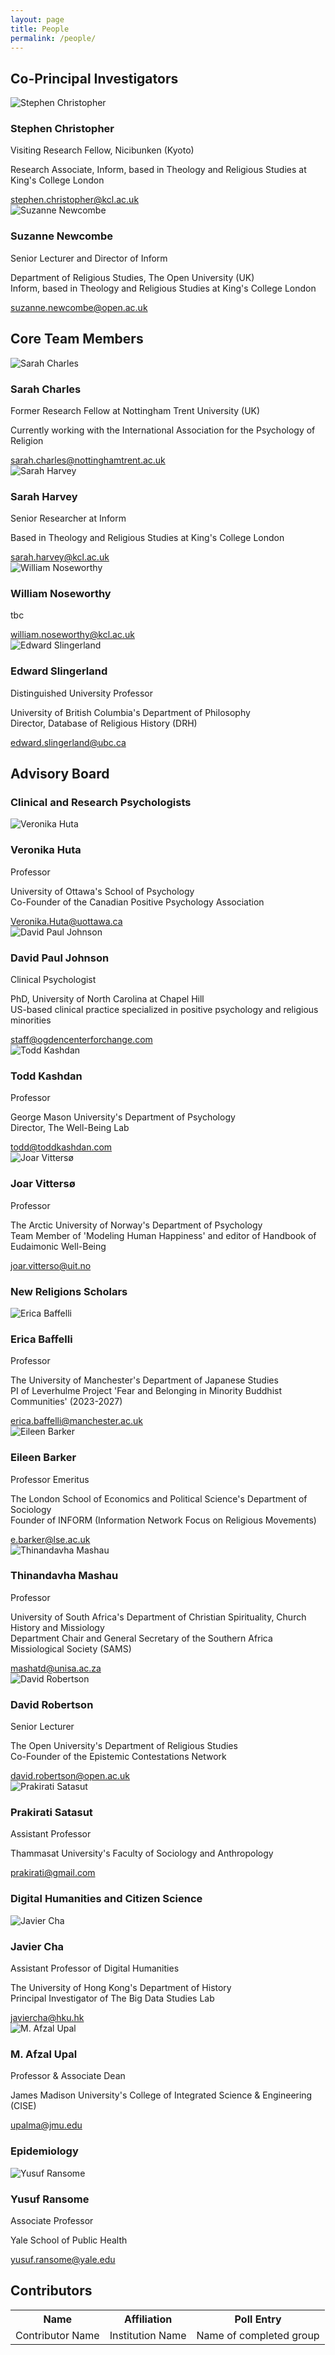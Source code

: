 ```yaml
---
layout: page
title: People
permalink: /people/
---
```


<div class="people-section">
<h2 class="section-heading">Co-Principal Investigators</h2>

<div class="people-grid">

<div class="person-card">
<div class="person-image">
<img src="{{site.baseurl}}/images/people/stephen-christopher.jpg" alt="Stephen Christopher">
</div>
<div class="person-info">
<h3 class="person-name">Stephen Christopher</h3>
<p class="person-title">Visiting Research Fellow, Nicibunken (Kyoto)</p>
<p class="person-additional">Research Associate, Inform, based in Theology and Religious Studies at King's College London</p>
<a href="mailto:stephen.christopher@kcl.ac.uk" class="person-email">stephen.christopher@kcl.ac.uk</a>
</div>
</div>
    
<div class="person-card">
<div class="person-image">
<img src="{{site.baseurl}}/images/people/suzanne-newcombe.jpg" alt="Suzanne Newcombe">
</div>
<div class="person-info">
<h3 class="person-name">Suzanne Newcombe</h3>
<p class="person-title">Senior Lecturer and Director of Inform</p>
<p class="person-additional">Department of Religious Studies, The Open University (UK)<br>Inform, based in Theology and Religious Studies at King's College London</p>
<a href="mailto:suzanne.newcombe@open.ac.uk" class="person-email">suzanne.newcombe@open.ac.uk</a>
</div>
</div>
</div>
</div>


<div class="people-section">
<h2 class="section-heading">Core Team Members</h2>
<div class="people-grid">
<div class="person-card">
<div class="person-image">
<img src="{{site.baseurl}}/images/people/sarah-charles.jpg" alt="Sarah Charles">
</div>
<div class="person-info">
<h3 class="person-name">Sarah Charles</h3>
<p class="person-title">Former Research Fellow at Nottingham Trent University (UK)</p>
<p class="person-additional">Currently working with the International Association for the Psychology of Religion</p>
<a href="mailto:sarah.charles@nottinghamtrent.ac.uk" class="person-email">sarah.charles@nottinghamtrent.ac.uk</a>
</div>
</div>
    
<div class="person-card">
<div class="person-image">
<img src="{{site.baseurl}}/images/people/sarah-harvey.jpg" alt="Sarah Harvey">
</div>
<div class="person-info">
<h3 class="person-name">Sarah Harvey</h3>
<p class="person-title">Senior Researcher at Inform</p>
<p class="person-additional">Based in Theology and Religious Studies at King's College London</p>
<a href="mailto:sarah.harvey@kcl.ac.uk" class="person-email">sarah.harvey@kcl.ac.uk</a>
</div>
</div>

<div class="person-card">
<div class="person-image">
<img src="{{site.baseurl}}/images/people/william-noseworthy.jpg" alt="William Noseworthy">
</div>
<div class="person-info">
<h3 class="person-name">William Noseworthy</h3>
<p class="person-title">tbc</p>
<a href="mailto:william.noseworthy@kcl.ac.uk" class="person-email">william.noseworthy@kcl.ac.uk</a>
</div>
</div>

<div class="person-card">
<div class="person-image">
<img src="{{site.baseurl}}/images/people/edward-slingerland.jpg" alt="Edward Slingerland">
</div>
<div class="person-info">
<h3 class="person-name">Edward Slingerland</h3>
<p class="person-title">Distinguished University Professor</p>
<p class="person-additional">University of British Columbia's Department of Philosophy<br>Director, Database of Religious History (DRH)</p>
<a href="mailto:edward.slingerland@ubc.ca" class="person-email">edward.slingerland@ubc.ca</a>
</div>
</div>
</div>
</div>

<div class="people-section">
<h2 class="section-heading">Advisory Board</h2>
<h3 class="subsection-heading">Clinical and Research Psychologists</h3>
<div class="people-grid">
<div class="person-card">
<div class="person-image">
<img src="{{site.baseurl}}/images/people/veronika-huta.jpg" alt="Veronika Huta">
</div>
<div class="person-info">
<h3 class="person-name">Veronika Huta</h3>
<p class="person-title">Professor</p>
<p class="person-additional">University of Ottawa's School of Psychology<br>Co-Founder of the Canadian Positive Psychology Association</p>
<a href="mailto:Veronika.Huta@uottawa.ca" class="person-email">Veronika.Huta@uottawa.ca</a>
</div>
</div>
    
<div class="person-card">
<div class="person-image">
<img src="{{site.baseurl}}/images/people/david-paul-johnson.jpg" alt="David Paul Johnson">
</div>
<div class="person-info">
<h3 class="person-name">David Paul Johnson</h3>
<p class="person-title">Clinical Psychologist</p>
<p class="person-additional">PhD, University of North Carolina at Chapel Hill<br>US-based clinical practice specialized in positive psychology and religious minorities</p>
<a href="mailto:staff@ogdencenterforchange.com" class="person-email">staff@ogdencenterforchange.com</a>
</div>
</div>
      
<div class="person-card">
<div class="person-image">
<img src="{{site.baseurl}}/images/people/todd-kashdan.jpg" alt="Todd Kashdan">
</div>
<div class="person-info">
<h3 class="person-name">Todd Kashdan</h3>
<p class="person-title">Professor</p>
<p class="person-additional">George Mason University's Department of Psychology<br>Director, The Well-Being Lab</p>
<a href="mailto:todd@toddkashdan.com" class="person-email">todd@toddkashdan.com</a>
</div>
</div>

<div class="person-card">
<div class="person-image">
<img src="{{site.baseurl}}/images/people/joar-vitterso.jpg" alt="Joar Vittersø">
</div>
<div class="person-info">
<h3 class="person-name">Joar Vittersø</h3>
<p class="person-title">Professor</p>
<p class="person-additional">The Arctic University of Norway's Department of Psychology<br>Team Member of 'Modeling Human Happiness' and editor of Handbook of Eudaimonic Well-Being</p>
<a href="mailto:joar.vitterso@uit.no" class="person-email">joar.vitterso@uit.no</a>
</div>
</div>
</div>

<h3 class="subsection-heading">New Religions Scholars</h3>
<div class="people-grid">
<div class="person-card">
<div class="person-image">
<img src="{{site.baseurl}}/images/people/erica-baffelli.jpg" alt="Erica Baffelli">
</div>
<div class="person-info">
<h3 class="person-name">Erica Baffelli</h3>
<p class="person-title">Professor</p>
<p class="person-additional">The University of Manchester's Department of Japanese Studies<br>PI of Leverhulme Project 'Fear and Belonging in Minority Buddhist Communities' (2023-2027)</p>
<a href="mailto:erica.baffelli@manchester.ac.uk" class="person-email">erica.baffelli@manchester.ac.uk</a>
</div>
</div>

<div class="person-card">
<div class="person-image">
<img src="{{site.baseurl}}/images/people/eileen-barker.jpg" alt="Eileen Barker">
</div>
<div class="person-info">
<h3 class="person-name">Eileen Barker</h3>
<p class="person-title">Professor Emeritus</p>
<p class="person-additional">The London School of Economics and Political Science's Department of Sociology<br>Founder of INFORM (Information Network Focus on Religious Movements)</p>
<a href="mailto:e.barker@lse.ac.uk" class="person-email">e.barker@lse.ac.uk</a>
</div>
</div>

<div class="person-card">
<div class="person-image">
<img src="{{site.baseurl}}/images/people/thinandavha-mashau.jpg" alt="Thinandavha Mashau">
</div>
<div class="person-info">
<h3 class="person-name">Thinandavha Mashau</h3>
<p class="person-title">Professor</p>
<p class="person-additional">University of South Africa's Department of Christian Spirituality, Church History and Missiology<br>Department Chair and General Secretary of the Southern Africa Missiological Society (SAMS)</p>
<a href="mailto:mashatd@unisa.ac.za" class="person-email">mashatd@unisa.ac.za</a>
</div>
</div>

<div class="person-card">
<div class="person-image">
<img src="{{site.baseurl}}/images/people/david-robertson.jpg" alt="David Robertson">
</div>
<div class="person-info">
<h3 class="person-name">David Robertson</h3>
<p class="person-title">Senior Lecturer</p>
<p class="person-additional">The Open University's Department of Religious Studies<br>Co-Founder of the Epistemic Contestations Network</p>
<a href="mailto:david.robertson@open.ac.uk" class="person-email">david.robertson@open.ac.uk</a>
</div>
</div>

<div class="person-card">
<div class="person-image">
<img src="{{site.baseurl}}/images/people/prakirati-satasut.jpg" alt="Prakirati Satasut">
</div>
<div class="person-info">
<h3 class="person-name">Prakirati Satasut</h3>
<p class="person-title">Assistant Professor</p>
<p class="person-additional">Thammasat University's Faculty of Sociology and Anthropology</p>
<a href="mailto:prakirati@gmail.com" class="person-email">prakirati@gmail.com</a>
</div>
</div>
</div>

<h3 class="subsection-heading">Digital Humanities and Citizen Science</h3>
<div class="people-grid">
<div class="person-card">
<div class="person-image">
<img src="{{site.baseurl}}/images/people/javier-cha.jpg" alt="Javier Cha">
</div>
<div class="person-info">
<h3 class="person-name">Javier Cha</h3>
<p class="person-title">Assistant Professor of Digital Humanities</p>
<p class="person-additional">The University of Hong Kong's Department of History<br>Principal Investigator of The Big Data Studies Lab</p>
<a href="mailto:javiercha@hku.hk" class="person-email">javiercha@hku.hk</a>
</div>
</div>

<div class="person-card">
<div class="person-image">
<img src="{{site.baseurl}}/images/people/m-afzal-upal.jpg" alt="M. Afzal Upal">
</div>
<div class="person-info">
<h3 class="person-name">M. Afzal Upal</h3>
<p class="person-title">Professor & Associate Dean</p>
<p class="person-additional">James Madison University's College of Integrated Science & Engineering (CISE)</p>
<a href="mailto:upalma@jmu.edu" class="person-email">upalma@jmu.edu</a>
</div>
</div>
</div>

<h3 class="subsection-heading">Epidemiology</h3>
<div class="people-grid">
<div class="person-card">
<div class="person-image">
<img src="{{site.baseurl}}/images/people/yusuf-ransome.jpg" alt="Yusuf Ransome">
</div>
<div class="person-info">
<h3 class="person-name">Yusuf Ransome</h3>
<p class="person-title">Associate Professor</p>
<p class="person-additional">Yale School of Public Health</p>
<a href="mailto:yusuf.ransome@yale.edu" class="person-email">yusuf.ransome@yale.edu</a>
</div>
</div>
</div>
</div>

<div class="people-section">
<h2 class="section-heading">Contributors</h2>
<div class="table-container">
<table>
<tr><th>Name</th><th>Affiliation</th><th>Poll Entry</th></tr>
<tr><td>Contributor Name</td><td>Institution Name</td><td>Name of completed group</td></tr>
</table>
</div>
</div>
